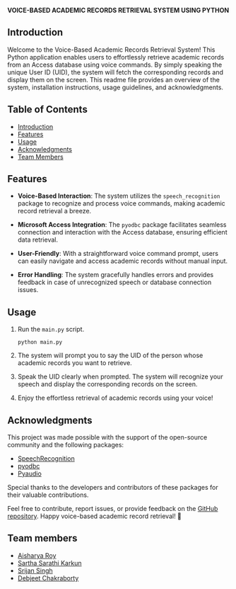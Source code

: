 **VOICE-BASED ACADEMIC RECORDS RETRIEVAL SYSTEM USING PYTHON**



## Introduction

Welcome to the Voice-Based Academic Records Retrieval System! This Python application enables users to effortlessly retrieve academic records from an Access database using voice commands. By simply speaking the unique User ID (UID), the system will fetch the corresponding records and display them on the screen. This readme file provides an overview of the system, installation instructions, usage guidelines, and acknowledgments.


## Table of Contents

- [Introduction](#introduction)
- [Features](#features)
- [Usage](#usage)
- [Acknowledgments](#acknowledgments)
- [Team Members](#team_members)


## Features

- **Voice-Based Interaction**: The system utilizes the `speech_recognition` package to recognize and process voice commands, making academic record retrieval a breeze.

- **Microsoft Access Integration**: The `pyodbc` package facilitates seamless connection and interaction with the Access database, ensuring efficient data retrieval.

- **User-Friendly**: With a straightforward voice command prompt, users can easily navigate and access academic records without manual input.

- **Error Handling**: The system gracefully handles errors and provides feedback in case of unrecognized speech or database connection issues.


## Usage

1. Run the `main.py` script.

   ```
   python main.py
   ```

2. The system will prompt you to say the UID of the person whose academic records you want to retrieve.

3. Speak the UID clearly when prompted. The system will recognize your speech and display the corresponding records on the screen.

4. Enjoy the effortless retrieval of academic records using your voice!


## Acknowledgments

This project was made possible with the support of the open-source community and the following packages:

- [SpeechRecognition](https://pypi.org/project/SpeechRecognition/)
- [pyodbc](https://pypi.org/project/pyodbc/)
- [Pyaudio](https://pypi.org/project/PyAudio/)

Special thanks to the developers and contributors of these packages for their valuable contributions.

Feel free to contribute, report issues, or provide feedback on the [GitHub repository](https://github.com/AisharyaR/VOICE-BASED-ACADEMIC-RETRIEVAL). Happy voice-based academic record retrieval! 🎉


## Team members

- [Aisharya Roy](https://www.linkedin.com/in/aisharya-roy-2b00421b0/)
- [Sartha Sarathi Karkun](https://www.linkedin.com/in/sartha-sarathi-karkun-542977282/)
- [Srijan Singh](https://www.linkedin.com/in/srijan-singh-556362260/)
- [Debjeet Chakraborty](https://www.linkedin.com/in/debjeet-chakraborty-0b3bb517a/)